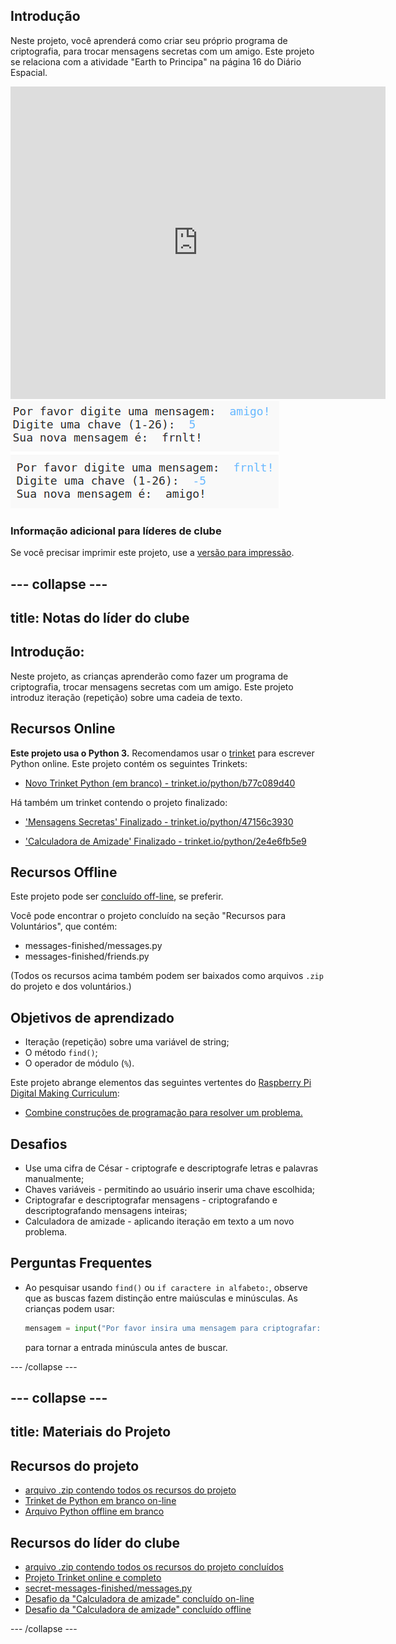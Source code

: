 ## Introdução

Neste projeto, você aprenderá como criar seu próprio programa de criptografia, para trocar mensagens secretas com um amigo. Este projeto se relaciona com a atividade "Earth to Principa" na página 16 do Diário Espacial.

<div class="trinket">
  <iframe src="https://trinket.io/embed/python/47156c3930?outputOnly=true&start=result" width="600" height="500" frameborder="0" marginwidth="0" marginheight="0" allowfullscreen>
  </iframe>
  <img src="images/messages-finished.png">
</div>

### Informação adicional para líderes de clube

Se você precisar imprimir este projeto, use a [versão para impressão](https://projects.raspberrypi.org/pt-BR/projects/secret-messages/print).

--- collapse ---
---
title: Notas do líder do clube
---

## Introdução:

Neste projeto, as crianças aprenderão como fazer um programa de criptografia, trocar mensagens secretas com um amigo. Este projeto introduz iteração (repetição) sobre uma cadeia de texto.

## Recursos Online

**Este projeto usa o Python 3.** Recomendamos usar o [trinket](https://trinket.io/) para escrever Python online. Este projeto contém os seguintes Trinkets:

* [Novo Trinket Python (em branco) - trinket.io/python/b77c089d40](https://trinket.io/python/b77c089d40)

Há também um trinket contendo o projeto finalizado:

* ['Mensagens Secretas' Finalizado - trinket.io/python/47156c3930](https://trinket.io/python/47156c3930)

* ['Calculadora de Amizade' Finalizado - trinket.io/python/2e4e6fb5e9](https://trinket.io/python/2e4e6fb5e9)

## Recursos Offline

Este projeto pode ser [concluído off-line](https://www.codeclubprojects.org/en-GB/resources/python-working-offline/), se preferir.

Você pode encontrar o projeto concluído na seção "Recursos para Voluntários", que contém:

* messages-finished/messages.py
* messages-finished/friends.py

(Todos os recursos acima também podem ser baixados como arquivos `.zip` do projeto e dos voluntários.)

## Objetivos de aprendizado

* Iteração (repetição) sobre uma variável de string;
* O método `find()`;
* O operador de módulo (`%`).

Este projeto abrange elementos das seguintes vertentes do [Raspberry Pi Digital Making Curriculum](https://rpf.io/curriculum):

* [Combine construções de programação para resolver um problema.](https://www.raspberrypi.org/curriculum/programming/builder)

## Desafios

* Use uma cifra de César - criptografe e descriptografe letras e palavras manualmente;
* Chaves variáveis ​​- permitindo ao usuário inserir uma chave escolhida;
* Criptografar e descriptografar mensagens - criptografando e descriptografando mensagens inteiras;
* Calculadora de amizade - aplicando iteração em texto a um novo problema.

## Perguntas Frequentes

* Ao pesquisar usando `find()` ou `if caractere in alfabeto:`, observe que as buscas fazem distinção entre maiúsculas e minúsculas. As crianças podem usar:
    
    ```python
    mensagem = input("Por favor insira uma mensagem para criptografar: ").lower()
    ```
    
    para tornar a entrada minúscula antes de buscar.

--- /collapse ---

--- collapse ---
---
title: Materiais do Projeto
---

## Recursos do projeto

* [arquivo .zip contendo todos os recursos do projeto](resources/secret-messages-project-resources.zip)
* [Trinket de Python em branco on-line](https://trinket.io/python/b77c089d40)
* [Arquivo Python offline em branco](resources/new-new.py)

## Recursos do líder do clube

* [arquivo .zip contendo todos os recursos do projeto concluídos](resources/secret-messages-volunteer-resources.zip)
* [Projeto Trinket online e completo](https://trinket.io/python/47156c3930)
* [secret-messages-finished/messages.py](resources/secret-messages-finished-messages.py)
* [Desafio da "Calculadora de amizade" concluído on-line](https://trinket.io/python/2e4e6fb5e9)
* [Desafio da "Calculadora de amizade" concluído offline](resources/friendship-calculator-finished-friends.py)

--- /collapse ---
